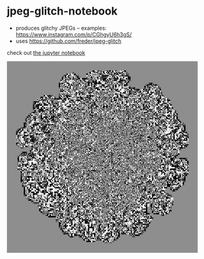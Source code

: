 # jpeg-glitch-notebook

- produces glitchy JPEGs – examples: https://www.instagram.com/p/CGhgyU6h3gS/
- uses https://github.com/freder/jpeg-glitch

check out [the jupyter notebook](jpeg-glitch.ipynb)

![](output-09.jpg)
